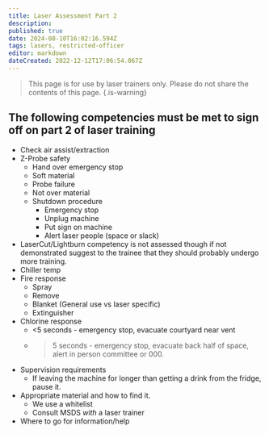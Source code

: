 ```yaml
---
title: Laser Assessment Part 2
description: 
published: true
date: 2024-08-10T16:02:16.594Z
tags: lasers, restricted-officer
editor: markdown
dateCreated: 2022-12-12T17:06:54.067Z
---
```


> This page is for use by laser trainers only.
> Please do not share the contents of this page.
{.is-warning}


## The following competencies must be met to sign off on part 2 of laser training

* Check air assist/extraction
* Z-Probe safety
  * Hand over emergency stop
  * Soft material
  * Probe failure
  * Not over material
  * Shutdown procedure
    * Emergency stop
    * Unplug machine
    * Put sign on machine
    * Alert laser people (space or slack)
* LaserCut/Lightburn competency is not assessed though if not demonstrated suggest to the trainee that they should probably undergo more training.
* Chiller temp
* Fire response
  * Spray
  * Remove
  * Blanket (General use vs laser specific)
  * Extinguisher
* Chlorine response
  * <5 seconds - emergency stop, evacuate courtyard near vent
  * >5 seconds - emergency stop, evacuate back half of space, alert in person committee or 000.
* Supervision requirements
  * If leaving the machine for longer than getting a drink from the fridge, pause it.
* Appropriate material and how to find it.
  * We use a whitelist
  * Consult MSDS _with_ a laser trainer
* Where to go for information/help
